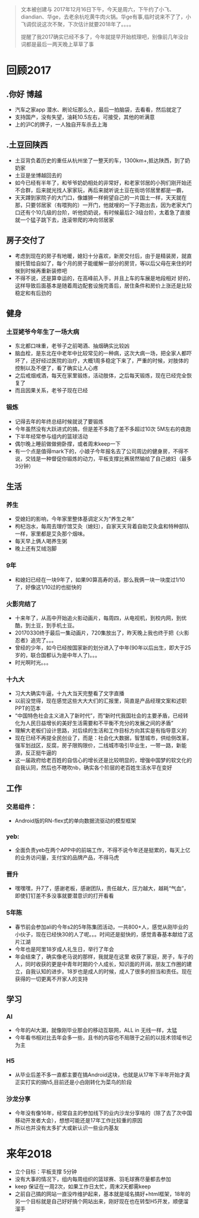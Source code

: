 > 文本被创建与 2017年12月16日下午，今天是周六，下午约了小飞、diandian、华ge，去老余杭吃黄牛肉火锅。华ge有事,临时说来不了了，小飞调侃说这次不聚，下次估计就要2018年了。。。。
> 
> 提醒了我2017确实已经不多了，今年就提早开始梳理吧，别像前几年没台词都是最后一两天晚上草草了事
> 

# 回顾2017

## .你好 博越
* 汽车之家app 潜水、刷论坛那么久，最后一拍脑袋，去看看，然后就定了
* 支持国产，没有失望，油耗10.5左右，可接受，其他的听满意
* 上的沪C的牌子，一人独自开车杀去上海

## .土豆回陕西
* 土豆背负着历史的重任从杭州坐了一整天的车，1300km+,抵达陕西，到了奶奶家
* 土豆是坐博越回去的
* 如今已经有半年了，和爷爷奶奶相处的非常好，和老家邻居的小狗们刚开始还不合群，后来就光找人家家玩，再后来就听说土豆在街坊邻居里都是一霸，
* 天天蹲到家院子的大门口，像雄狮一样俯望自己的一片国土一样，天天就在那，只要邻居家（有喂狗的）一开门，他就嗖的一下子跑出去，因为老家大门口还有个10几级的台阶，听他奶奶说，有时候最后2-3级台阶，太着急了直接就一个猛子跳下去，连滚带爬的冲向邻居家

## 房子交付了
* 考虑到现在的房子有地暖，媳妇十分喜欢，新房交付后，由于是精装房，就直接托管给自如了，每个月的房子能缓解一部分的房贷，等以后父母在来住的时候到时候再重新装修吧
* 不得不说，还是算幸运的，在高峰前入手，并且上车的车展是地段相对
好的，这样导致后面基本是随着周边配套设施完善后，居住条件和房价上涨还是比较稳定和有后劲的

## 健身
### 土豆姥爷今年生了一场大病
* 东北都口味重，老爷子之前喝酒、抽烟确实比较凶
* 脑血栓，是东北在中老年中比较常见的一种病，这次大病一场，把全家人都吓坏了，还好经过医院的治疗，大概1周多稳定下来了，严重的时候，对肢体的控制以及不便了，看了确实让人心疼
* 之后戒烟戒酒，每天在家里锻炼，活动肢体，之后每天锻炼，现在已经完全恢复了
* 而且因果关系，老爷子现在已经

### 锻炼
* 记得去年的年终总结时候就说了要锻炼
* 今年虽然没有大跃进式的搞，但是差不多跑了差不多超过10次 5M左右的夜跑
* 下半年经常参与组内的篮球活动
* 偶尔晚上睡前做做俯卧撑，或者周末keep一下
* 有一个点是值得mark下的，小娘子今年报名去了公司周边的健身房，不得不说，交钱是一种督促你锻炼的动力，平板支撑比赛居然输给了自己媳妇（最多3分钟）

## 生活
### 养生
* 受媳妇的影响，今年家里整体基调定义为“养生之年”
* 枸杞泡水，每周去理疗馆艾灸（媳妇），自家天天背着自助艾灸盒和特种部队一样，家里都是艾灸那个烟味。
* 每天早上俩人喝养生粥
* 晚上还有艾绒泡脚

### 9年
* 和媳妇已经在一块9年了，如果90算高寿的话，那么我俩一块一块度过1/10了，好像这1/10过的也挺快的

### 火影完结了
* 十来年了，从高中开始追火影动画片，每周四，从电视机，到校内网，到优酷，到土豆，到手机土豆。
* 20170330终于最后一集动画片，720集放出了，昨天晚上我也终于把《火影忍者》追完了。。。
* 曾经的少年，如今已经按国家新的划分进入了中年(90年以后出生，即大于25岁的，联合国都认为是中年人了)。。。
* 时光啊时光。。。

### 十九大
* 习大大确实牛逼，十九大当天完整看了文字直播
* 以前没觉得，现在感觉这些大大大们的汇报里，简直是产品经理文案和述职PPT的范本
* “中国特色社会主义进入了新时代”，而“新时代我国社会的主要矛盾，已经转化为人民日益增长的美好生活需要和不平衡不充分的发展之间的矛盾”
* 理解大老板们设计思路，对后续的生活和工作目标方向其实是有指导意义的
* 现在已经不再提全民创业了，而是：社会化大数据，智慧城市，供给侧改革，强军划战区，反腐，房子限购限价，二线城市吸引毕业生，一带一路，新能源，反正挺牛逼的
* 这一届政府给老百姓的自信心的增长还是比较明显的，增强中国梦的软文化的自我认同，然后也不瞎吹nb，确实各个阶层的老百姓生活水平在变好

## 工作

### 交易组件：
* Android版的RN-flex式的单向数据流驱动的模型框架

### yeb:
* 全面负责yeb在两个APP中的前端工作，不得不说今年还是挺累的，每天上亿的业务访问量，支付宝的品牌产品，不得马虎

### 晋升
* 嘿嘿嘿，升7了，感谢老板，感谢团队，责任越大，压力越大，越耗“气血”，即使钉钉差不多没事就要潜意识的打开看看

### 5年陈
* 春节前会参加ali的今年s2的5年陈集团活动，一共800+人，感觉从刚毕业的小伙子，现在已经快30的人了呢。。。时间还是挺快的，感觉青春基本献给了这片江湖
* 今年也是阿里18岁成人礼生日，举行了年会
* 年会结束了，确实像老马说的那样，我就是在这里 收获了家庭，房子，车子的人，同时收获的更是中青年时期的个人成长，知识面的开阔，朋友工作圈的建立，自我认知的进步。18岁也是成人的时候，成人了很多的担当和责任。现在获得的一切更离不开家人的支持


## 学习
### AI
* 今年的AI大潮，就像刚毕业那会的移动互联网，ALL in 无线一样，太猛
* 今年看书相对比去年会多一些，且书的内容也不局限于之前的以技术领域书记为主

### H5
* 从毕业后差不多一直都主要在搞Android这块，也就是从17年下半年开始才真正实打实的搞h5,目前还是小白刚转化为菜鸟的阶段

### 沙龙分享
* 今年没有像16年，经常自主的参加线下的业内沙龙分享啥的（除了去了次中国移动开发者大会），想想可能还是17年工作比较重的原因
* 所以也并没有太多扩大或新认识一些业内基友

# 来年2018
* 立个目标：平板支撑 5分钟
* 没有大事的情况下，组内每周组织的篮球赛、羽毛球赛尽量都去参加
* keep 保证在一周2次，如果工作日太忙，周末2天都需keep
* 之前自己搞的网站一直没咋维护起来，基本就是域名搞好+html框架，18年的另一个目标就是自己好好搞个网站出来，刚好现在也在转型H5开发，顺便溜溜手